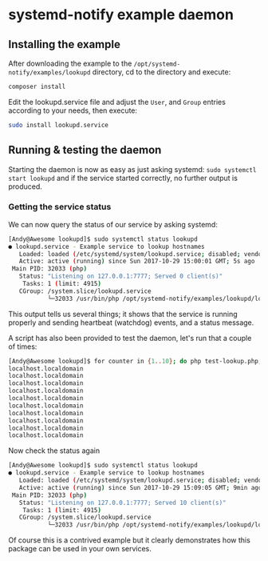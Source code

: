 # systemd-notify example daemon #
## Installing the example ##

After downloading the example to the `/opt/systemd-notify/examples/lookupd` directory, cd to the directory and execute:

````bash
composer install
````

Edit the lookupd.service file and adjust the `User`, and `Group` entries according to your needs, then execute:

````bash
sudo install lookupd.service
````
  
## Running & testing the daemon ##

Starting the daemon is now as easy as just asking systemd: `sudo systemctl start lookupd` and if the service started correctly, no further output is produced.

### Getting the service status ###
We can now query the status of our service by asking systemd:

````bash
[Andy@Awesome lookupd]$ sudo systemctl status lookupd
● lookupd.service - Example service to lookup hostnames
   Loaded: loaded (/etc/systemd/system/lookupd.service; disabled; vendor preset: disabled)
   Active: active (running) since Sun 2017-10-29 15:00:01 GMT; 5s ago
 Main PID: 32033 (php)
   Status: "Listening on 127.0.0.1:7777; Served 0 client(s)"
    Tasks: 1 (limit: 4915)
   CGroup: /system.slice/lookupd.service
           └─32033 /usr/bin/php /opt/systemd-notify/examples/lookupd/lookupd-start.php
````

This output tells us several things; it shows that the service is running properly and sending 
heartbeat (watchdog) events, and a status message.

A script has also been provided to test the daemon, let's run that a couple of times:

````bash
[Andy@Awesome lookupd]$ for counter in {1..10}; do php test-lookup.php; done
localhost.localdomain
localhost.localdomain
localhost.localdomain
localhost.localdomain
localhost.localdomain
localhost.localdomain
localhost.localdomain
localhost.localdomain
localhost.localdomain
localhost.localdomain
````

Now check the status again

````bash
[Andy@Awesome lookupd]$ sudo systemctl status lookupd
● lookupd.service - Example service to lookup hostnames
   Loaded: loaded (/etc/systemd/system/lookupd.service; disabled; vendor preset: disabled)
   Active: active (running) since Sun 2017-10-29 15:09:05 GMT; 9min ago
 Main PID: 32033 (php)
   Status: "Listening on 127.0.0.1:7777; Served 10 client(s)"
    Tasks: 1 (limit: 4915)
   CGroup: /system.slice/lookupd.service
           └─32033 /usr/bin/php /opt/systemd-notify/examples/lookupd/lookupd-start.php
````

Of course this is a contrived example but it clearly demonstrates how this package can be used in your own services.

